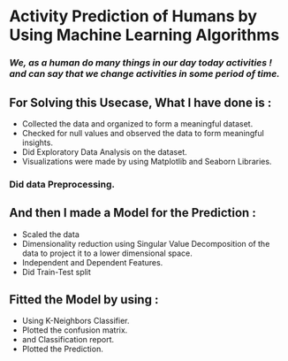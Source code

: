 # Activity Prediction of Humans by Using Machine Learning Algorithms
### _We, as a human do many things in our day today activities ! <br> and can say that we change activities in some period of time._

## For Solving this Usecase, What I have done is :

- Collected the data and organized to form a meaningful dataset.
- Checked for null values and observed the data to form meaningful insights.
- Did Exploratory Data Analysis on the dataset.
- Visualizations were made by using Matplotlib and Seaborn Libraries.

### Did data Preprocessing.

## And then I made a Model for the Prediction :
- Scaled the data
- Dimensionality reduction using Singular Value Decomposition of the data to project it to a lower dimensional space.
- Independent and Dependent Features.
- Did Train-Test split


## Fitted the Model by using :
- Using K-Neighbors Classifier.
- Plotted the confusion matrix.
- and Classification report.
- Plotted the Prediction.
